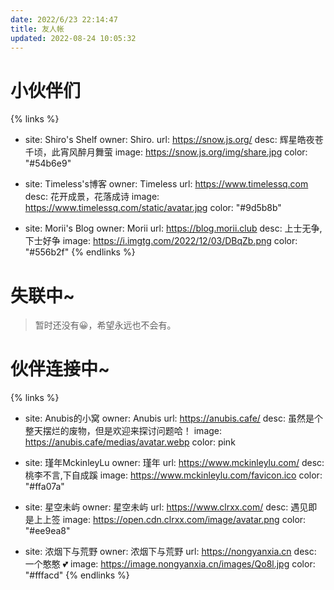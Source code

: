 ```yaml
---
date: 2022/6/23 22:14:47
title: 友人帐
updated: 2022-08-24 10:05:32
---
```

# 小伙伴们
{% links %}
- site: Shiro's Shelf
  owner: Shiro.
  url: https://snow.js.org/
  desc: 辉星皓夜苍千顷，此宵风醉月舞萤
  image: https://snow.js.org/img/share.jpg
  color: "#54b6e9"
  
- site: Timeless's博客
  owner: Timeless
  url: https://www.timelessq.com
  desc: 花开成景，花落成诗 
  image: https://www.timelessq.com/static/avatar.jpg
  color: "#9d5b8b"
  
- site: Morii's Blog
  owner: Morii
  url: https://blog.morii.club
  desc: 上士无争,下士好争
  image: https://i.imgtg.com/2022/12/03/DBqZb.png
  color: "#556b2f"
{% endlinks %}

# 失联中~
> 暂时还没有😀，希望永远也不会有。

# 伙伴连接中~
{% links %}
  
- site: Anubis的小窝
  owner: Anubis
  url: https://anubis.cafe/
  desc: 虽然是个整天摆烂的废物，但是欢迎来探讨问题哈！
  image: https://anubis.cafe/medias/avatar.webp
  color: pink
  
- site: 瑾年MckinleyLu
  owner: 瑾年
  url: https://www.mckinleylu.com/
  desc: 桃李不言,下自成蹊
  image: https://www.mckinleylu.com/favicon.ico
  color: "#ffa07a"
  
- site: 星空未屿
  owner: 星空未屿
  url: https://www.clrxx.com/
  desc: 遇见即是上上签
  image: https://open.cdn.clrxx.com/image/avatar.png
  color: "#ee9ea8"
  
- site: 浓烟下与荒野
  owner: 浓烟下与荒野
  url: https://nongyanxia.cn
  desc: 一个憨憨 💕
  image: https://image.nongyanxia.cn/images/Qo8l.jpg
  color: "#fffacd"
{% endlinks %}